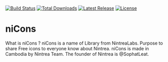 # 

<p>
    <a href="https://github.com/nintrealab/nicons/actions"><img src="https://img.shields.io/github/workflow/status/nintrealab/niCons/Node.js%20CI" alt="Build Status"></a>
    <a href="https://www.npmjs.com/package/nicons"><img src="https://img.shields.io/npm/dt/nicons.svg" alt="Total Downloads"></a>
    <a href="https://github.com/nintrealab/niCons"><img src="https://img.shields.io/npm/v/nicons.svg" alt="Latest Release"></a>
    <a href="https://github.com/nintrealab/niCons/blob/main/LICENSE"><img src="https://img.shields.io/npm/l/nicons.svg" alt="License"></a>
</p>


# niCons
What is niCons ? niCons is a name of Library from NintreaLabs. Purpose to share Free icons to everyone know about Nintrea. niCons is made in Cambodia by Nintrea Team. The founder of Nintrea is @SophatLeat.
